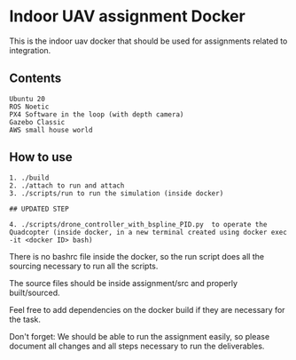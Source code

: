 # Indoor UAV assignment Docker

This is the indoor uav docker that should be used for assignments related to integration. 

## Contents

    Ubuntu 20
    ROS Noetic
    PX4 Software in the loop (with depth camera)
    Gazebo Classic
    AWS small house world

## How to use

    1. ./build
    2. ./attach to run and attach
    3. ./scripts/run to run the simulation (inside docker)
    
    ## UPDATED STEP 
    
    4. ./scripts/drone_controller_with_bspline_PID.py  to operate the Quadcopter (inside docker, in a new terminal created using docker exec -it <docker ID> bash)

There is no bashrc file inside the docker, so the run script does all the sourcing necessary to run all the scripts.

The source files should be inside assignment/src and properly built/sourced.

Feel free to add dependencies on the docker build if they are necessary for the task.

Don't forget: We should be able to run the assignment easily, so please document all changes and all steps necessary to run the deliverables.
